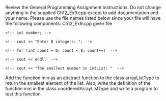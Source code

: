 Review the General Programming Assignment instructions.
Do not change anything in the supplied Ch12_Ex9.cpp except to add documentation and your name.
Please use the file names listed below since your file will have the following components:
Ch12_Ex9.cpp given file
<!-- //Data:  18 42 78 22 42 5 42 57 -->
<!--  -->
<!-- #include <iostream> -->
<!-- #include "unorderedArrayListType.h" -->
<!--  -->
<!-- using namespace std; -->
<!--  -->
<!-- int main()  -->
<!-- { -->
<!-- unorderedArrayListType intList(25); -->
<!--  -->
    <!-- int number; -->
<!--  -->
    <!-- cout << "Enter 8 integers: "; -->
<!--  -->
    <!-- for (int count = 0; count < 8; count++)  -->
<!-- { -->
<!-- cin >> number; -->
<!-- intList.insertEnd(number); -->
<!-- } -->
<!--  -->
    <!-- cout << endl;  -->
<!-- cout << "intList: ";  -->
<!-- intList.print();  -->
<!-- cout << endl; -->
<!--  -->
    <!-- cout << "The smallest number in intList: "  -->
<!-- << intList.min() << endl;  -->
<!-- system("pause"); -->
<!-- return 0;  -->
<!-- } -->
<!--  -->
<!-- arrayListType.h  -->
<!-- arrayListType.Imp.cpp  -->
<!-- unorderedArrayListType.h  -->
<!-- unorderedArrayListTypeImp.cpp -->

Add the function min as an abstract function to the class arrayListType to return the smallest element of the list.
Also, write the definition of the function min in the class unorderedArrayListType and write a program to test this function.